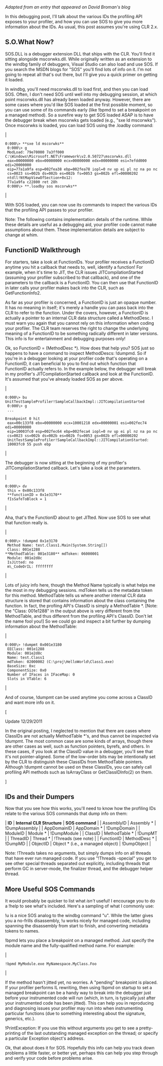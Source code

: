 *Adapted from an entry that appeared on David Broman's blog*


In this debugging post, I'll talk about the various IDs the profiling API exposes to your profiler, and how you can use SOS to give you more information about the IDs.  As usual, this post assumes you're using CLR 2.x.

## S.O.What Now?

SOS.DLL is a debugger extension DLL that ships with the CLR.  You'll find it sitting alongside mscorwks.dll.  While originally written as an extension to the windbg family of debuggers, Visual Studio can also load and use SOS.  If you search the MSDN blogs for "SOS" you'll find lots of info on it.  I'm not going to repeat all that's out there, but I'll give you a quick primer on getting it loaded.

In windbg, you'll need mscorwks.dll to load first, and then you can load SOS.  Often, I don't need SOS until well into my debugging session, at which point mscorwks.dll has already been loaded anyway.  However, there are some cases where you'd like SOS loaded at the first possible moment, so you can use some of its commands early (like !bpmd to set a breakpoint on a managed method).  So a surefire way to get SOS loaded ASAP is to have the debugger break when mscorwks gets loaded (e.g., "sxe ld mscorwks").  Once mscorwks is loaded, you can load SOS using the .loadby command:

| 
```
0:000\> **sxe ld mscorwks** 0:000\> g ModLoad: 79e70000 7a3ff000 C:\Windows\Microsoft.NET\Framework\v2.0.50727\mscorwks.dll eax=00000000 ebx=00000000 ecx=00000000 edx=00000000 esi=7efdd000 edi=20000000 eip=77a1a9fa esp=002fea38 ebp=002fea78 iopl=0 nv up ei pl nz na po nc cs=0023 ss=002b ds=002b es=002b fs=0053 gs=002b efl=00000202 ntdll!NtMapViewOfSection+0x12: 77a1a9fa c22800 ret 28h 0:000\> **.loadby sos mscorwks**
```
 |

With SOS loaded, you can now use its commands to inspect the various IDs that the profiling API passes to your profiler.

Note: The following contains implementation details of the runtime.  While these details are useful as a debugging aid, your profiler code cannot make assumptions about them.  These implementation details are subject to change at whim.

## FunctionID Walkthrough

For starters, take a look at FunctionIDs.  Your profiler receives a FunctionID anytime you hit a callback that needs to, well, identify a function!  For example, when it's time to JIT, the CLR issues JITCompilationStarted (assuming your profiler subscribed to that callback), and one of the parameters to the callback is a FunctionID.  You can then use that FunctionID in later calls your profiler makes back into the CLR, such as GetFunctionInfo2.

As far as your profiler is concerned, a FunctionID is just an opaque number.  It has no meaning in itself; it's merely a handle you can pass back into the CLR to refer to the function.  Under the covers, however, a FunctionID is actually a pointer to an internal CLR data structure called a MethodDesc.  I must warn you again that you cannot rely on this information when coding your profiler.  The CLR team reserves the right to change the underlying meaning of a FunctionID to be something radically different in later versions.  This info is for entertainment and debugging purposes only!

Ok, so FunctionID = (MethodDesc \*).  How does that help you?  SOS just so happens to have a command to inspect MethodDescs: !dumpmd.  So if you're in a debugger looking at your profiler code that's operating on a FunctionID, it can beneficial to you to find out which function that FunctionID actually refers to.  In the example below, the debugger will break in my proifler's JITCompilationStarted callback and look at the FunctionID.  It's assumed that you've already loaded SOS as per above.

| 
```
0:000\> bu UnitTestSampleProfiler!SampleCallbackImpl::JITCompilationStarted 0:000\> g ...
```

```
Breakpoint 0 hit eax=00c133f8 ebx=00000000 ecx=10001218 edx=00000001 esi=002fec74 edi=00000000 eip=10003fc0 esp=002fec64 ebp=002feca4 iopl=0 nv up ei pl nz na po nc cs=0023 ss=002b ds=002b es=002b fs=0053 gs=002b efl=00000202 UnitTestSampleProfiler!SampleCallbackImpl::JITCompilationStarted: 10003fc0 55 push ebp
```
 |

The debugger is now sitting at the beginning of my profiler's JITCompilationStarted callback.  Let's take a look at the parameters.

| 
```
0:000\> dv this = 0x00c133f8 **functionID = 0x1e3170** fIsSafeToBlock = 1
```
 |

Aha, that's the FunctionID about to get JITted.  Now use SOS to see what that function really is.

| 
```
0:000\> !dumpmd 0x1e3170 Method Name: test.Class1.Main(System.String[]) Class: 001e1288**MethodTable: 001e3180** mdToken: 06000001 Module: 001e2d8c IsJitted: no m\_CodeOrIL: ffffffff
```
 |

Lots of juicy info here, though the Method Name typically is what helps me the most in my debugging sessions.  mdToken tells us the metadata token for this method.  MethodTable tells us where another internal CLR data structure is stored that contains information about the class containing the function.  In fact, the profiing API's ClassID is simply a MethodTable \*.  [Note: the "Class: 001e1288" in the output above is very different from the MethodTable, and thus different from the profiling API's ClassID.  Don't let the name fool you!]  So we could go and inspect a bit further by dumping information about the MethodTable:

| 
```
0:000\> !dumpmt 0x001e3180 EEClass: 001e1288 Module: 001e2d8c Name: test.Class1 mdToken: 02000002 (C:\proj\HelloWorld\Class1.exe) BaseSize: 0xc ComponentSize: 0x0 Number of IFaces in IFaceMap: 0 Slots in VTable: 6
```
 |

And of course, !dumpmt can be used anytime you come across a ClassID and want more info on it.

[

Update 12/29/2011

In the original posting, I neglected to mention that there are cases where ClassIDs are not actually MethodTable \*'s, and thus cannot be inspected via !dumpmt.  The most common case are some kinds of arrays, though there are other cases as well, such as function pointers, byrefs, and others.  In these cases, if you look at the ClassID value in a debugger, you'll see that it's not pointer-aligned.  Some of the low-order bits may be intentionally set by the CLR to distinguish these ClassIDs from MethodTable pointers.  Although !dumpmt cannot be used on these ClassIDs, you can safely call profiling API methods such as IsArrayClass or GetClassIDInfo(2) on them.

]

## IDs and their Dumpers

Now that you see how this works, you'll need to know how the profiling IDs relate to the various SOS commands that dump info on them:

| **ID** | **Internal CLR Structure** | **SOS command** |
| AssemblyID | Assembly \* | !DumpAssembly |
| AppDomainID | AppDomain \* | !DumpDomain |
| ModuleID | Module \* | !DumpModule |
| ClassID | MethodTable \* | !DumpMT |
| ThreadID | Thread \* | !Threads (see note) |
| FunctionID | MethodDesc \* | !DumpMD |
| ObjectID | Object \* (i.e., a managed object) | !DumpObject |

Note:  !Threads takes no arguments, but simply dumps info on all threads that have ever run managed code.  If you use "!Threads -special" you get to see other special threads separated out explicitly, including threads that perform GC in server-mode, the finalizer thread, and the debugger helper thread.

## More Useful SOS Commands

It would probably be quicker to list what _isn't_ useful!  I encourage you to do a !help to see what's included. Here's a sampling of what I commonly use:

!u is a nice SOS analog to the windbg command "u". While the latter gives you a no-frills disassembly, !u works nicely for managed code, including spanning the disassembly from start to finish, and converting metadata tokens to names.

!bpmd lets you place a breakpoint on a managed method. Just specify the module name and the fully-qualified method name. For example:

| 
```
!bpmd MyModule.exe MyNamespace.MyClass.Foo
```
 |

If the method hasn't jitted yet, no worries. A "pending" breakpoint is placed.  If your profiler performs IL rewriting, then using !bpmd on startup to set a managed breakpoint can be a handy way to break into the debugger just before your instrumented code will run (which, in turn, is typically just after your instrumented code has been jitted). This can help you in reproducing and diagnosing issues your profiler may run into when instrumenting particular functions (due to something interesting about the signature, generics, etc.).

!PrintException: If you use this without arguments you get to see a pretty-printing of the last outstanding managed exception on the thread; or specify a particular Exception object's address.

 

Ok, that about does it for SOS. Hopefully this info can help you track down problems a little faster, or better yet, perhaps this can help you step through and verify your code before problems arise.

